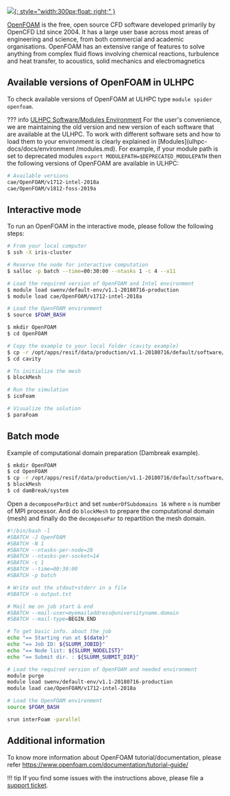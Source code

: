 [![](https://i.dlpng.com/static/png/7149729_preview.png){: style="width:300px;float: right;" }](url)

[OpenFOAM](https://openfoam.org/) is the free, open source CFD software developed primarily by OpenCFD Ltd since 2004.
It has a large user base across most areas of engineering and science,
from both commercial and academic organisations. OpenFOAM has an extensive
range of features to solve anything from complex fluid flows involving chemical reactions,
turbulence and heat transfer, to acoustics, solid mechanics and electromagnetics

## Available versions of OpenFOAM in ULHPC
To check available versions of OpenFOAM at ULHPC type `module spider openfoam`.

??? info [ULHPC Software/Modules Environment](../../environment/modules.md)
     For the user's convenience, we are maintaining the old
     version and new version of each software that are available at
     the ULHPC. To work with different software sets and how to
     load them to your environment is
     clearly explained in [Modules](ulhpc-docs/docs/environment
     /modules.md). For example, if your module path is set to deprecated modules
     `export MODULEPATH=$DEPRECATED_MODULEPATH` then
     the following versions of OpenFOAM are available in ULHPC:
     
```bash
# Available versions
cae/OpenFOAM/v1712-intel-2018a
cae/OpenFOAM/v1812-foss-2019a   
```

## Interactive mode
To run an OpenFOAM in the interactive mode, please follow the following steps:
```bash
# From your local computer
$ ssh -X iris-cluster

# Reserve the node for interactive computation
$ salloc -p batch --time=00:30:00 --ntasks 1 -c 4 --x11

# Load the required version of OpenFOAM and Intel environment
$ module load swenv/default-env/v1.1-20180716-production
$ module load cae/OpenFOAM/v1712-intel-2018a

# Load the OpenFOAM environment
$ source $FOAM_BASH

$ mkdir OpenFOAM
$ cd OpenFOAM

# Copy the example to your local folder (cavity example)
$ cp -r /opt/apps/resif/data/production/v1.1-20180716/default/software/cae/OpenFOAM/v1712-intel-2018a/OpenFOAM-v1712/tutorials/incompressible/icoFoam/cavity/cavity .
$ cd cavity

# To initialize the mesh
$ blockMesh

# Run the simulation
$ icoFoam

# Visualize the solution
$ paraFoam
```

## Batch mode
Example of computational domain preparation (Dambreak example).
```bash
$ mkdir OpenFOAM
$ cd OpenFOAM
$ cp -r /opt/apps/resif/data/production/v1.1-20180716/default/software/cae/OpenFOAM/v1712-intel-2018a/OpenFOAM-v1712/tutorials/multiphase/interFoam/laminar/damBreak/damBreak .
$ blockMesh
$ cd damBreak/system
```
Open a `decomposeParDict` and set `numberOfSubdomains 16` where `n` is number of MPI processor.
And do `blockMesh` to prepare the computational domain (mesh) and finally do the `decomposePar` to
repartition the mesh domain. 

```bash
#!/bin/bash -l
#SBATCH -J OpenFOAM
#SBATCH -N 1
#SBATCH --ntasks-per-node=28
#SBATCH --ntasks-per-socket=14
#SBATCH -c 1
#SBATCH --time=00:30:00
#SBATCH -p batch

# Write out the stdout+stderr in a file
#SBATCH -o output.txt

# Mail me on job start & end
#SBATCH --mail-user=myemailaddress@universityname.domain
#SBATCH --mail-type=BEGIN,END

# To get basic info. about the job
echo "== Starting run at $(date)"
echo "== Job ID: ${SLURM_JOBID}"
echo "== Node list: ${SLURM_NODELIST}"
echo "== Submit dir. : ${SLURM_SUBMIT_DIR}"

# Load the required version of OpenFOAM and needed environment
module purge
module load swenv/default-env/v1.1-20180716-production
module load cae/OpenFOAM/v1712-intel-2018a

# Load the OpenFOAM environment
source $FOAM_BASH

srun interFoam -parallel
```

## Additional information
To know more information about OpenFOAM tutorial/documentation,
please refer https://www.openfoam.com/documentation/tutorial-guide/

!!! tip
    If you find some issues with the instructions above,
    please file a [support ticket](https://hpc.uni.lu/support).
